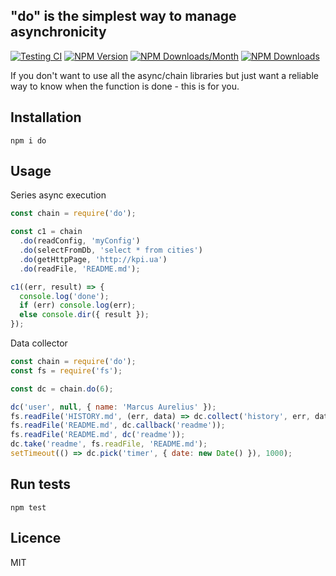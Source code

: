 ## "do" is the simplest way to manage asynchronicity

[![Testing CI](https://github.com/metarhia/do/workflows/Testing%20CI/badge.svg)](https://github.com/metarhia/do/actions)
[![NPM Version](https://badge.fury.io/js/do.svg)](https://badge.fury.io/js/do)
[![NPM Downloads/Month](https://img.shields.io/npm/dm/do.svg)](https://www.npmjs.com/package/do)
[![NPM Downloads](https://img.shields.io/npm/dt/do.svg)](https://www.npmjs.com/package/do)

If you don't want to use all the async/chain libraries but just want a reliable way to know when the function is done - this is for you.

## Installation

`npm i do`

## Usage

Series async execution

```js
const chain = require('do');

const c1 = chain
  .do(readConfig, 'myConfig')
  .do(selectFromDb, 'select * from cities')
  .do(getHttpPage, 'http://kpi.ua')
  .do(readFile, 'README.md');

c1((err, result) => {
  console.log('done');
  if (err) console.log(err);
  else console.dir({ result });
});
```

Data collector

```js
const chain = require('do');
const fs = require('fs');

const dc = chain.do(6);

dc('user', null, { name: 'Marcus Aurelius' });
fs.readFile('HISTORY.md', (err, data) => dc.collect('history', err, data));
fs.readFile('README.md', dc.callback('readme'));
fs.readFile('README.md', dc('readme'));
dc.take('readme', fs.readFile, 'README.md');
setTimeout(() => dc.pick('timer', { date: new Date() }), 1000);
```

## Run tests

`npm test`

## Licence

MIT
